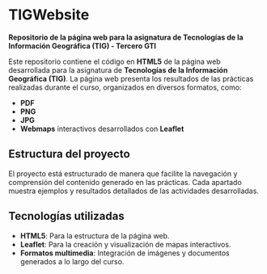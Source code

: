 # TIGWebsite

**Repositorio de la página web para la asignatura de Tecnologías de la Información Geográfica (TIG) - Tercero GTI**

Este repositorio contiene el código en **HTML5** de la página web desarrollada para la asignatura de **Tecnologías de la Información Geográfica (TIG)**. La página web presenta los resultados de las prácticas realizadas durante el curso, organizados en diversos formatos, como:

- **PDF**
- **PNG**
- **JPG**
- **Webmaps** interactivos desarrollados con **Leaflet**

## Estructura del proyecto

El proyecto está estructurado de manera que facilite la navegación y comprensión del contenido generado en las prácticas. Cada apartado muestra ejemplos y resultados detallados de las actividades desarrolladas.

## Tecnologías utilizadas

- **HTML5**: Para la estructura de la página web.
- **Leaflet**: Para la creación y visualización de mapas interactivos.
- **Formatos multimedia**: Integración de imágenes y documentos generados a lo largo del curso.
